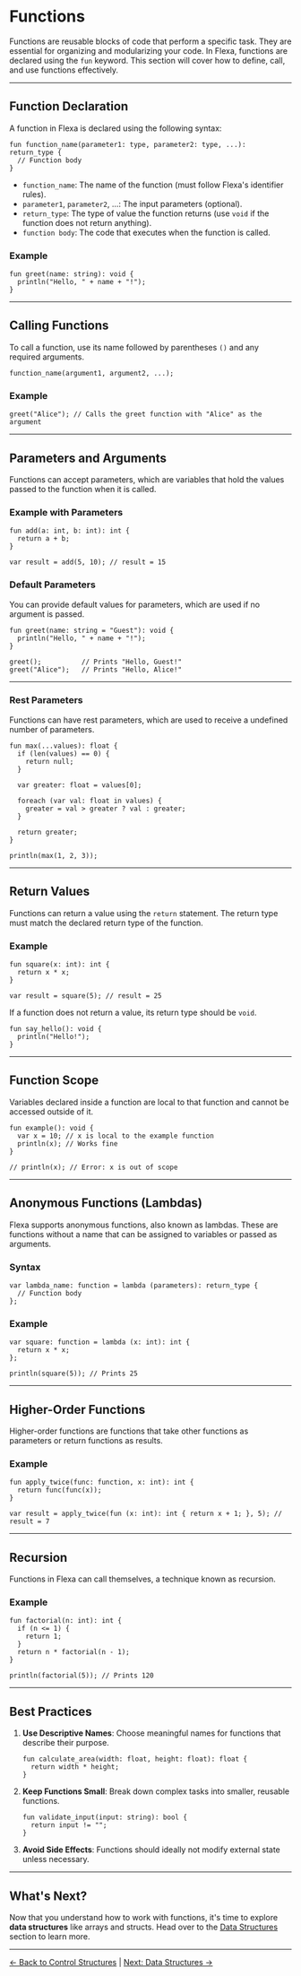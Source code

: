 # Functions

Functions are reusable blocks of code that perform a specific task. They are essential for organizing and modularizing your code. In Flexa, functions are declared using the `fun` keyword. This section will cover how to define, call, and use functions effectively.

---

## Function Declaration

A function in Flexa is declared using the following syntax:

```flexa
fun function_name(parameter1: type, parameter2: type, ...): return_type {
  // Function body
}
```

- `function_name`: The name of the function (must follow Flexa's identifier rules).
- `parameter1`, `parameter2`, ...: The input parameters (optional).
- `return_type`: The type of value the function returns (use `void` if the function does not return anything).
- `function body`: The code that executes when the function is called.

### Example
```flexa
fun greet(name: string): void {
  println("Hello, " + name + "!");
}
```

---

## Calling Functions

To call a function, use its name followed by parentheses `()` and any required arguments.

```flexa
function_name(argument1, argument2, ...);
```

### Example
```flexa
greet("Alice"); // Calls the greet function with "Alice" as the argument
```

---

## Parameters and Arguments

Functions can accept parameters, which are variables that hold the values passed to the function when it is called.

### Example with Parameters
```flexa
fun add(a: int, b: int): int {
  return a + b;
}

var result = add(5, 10); // result = 15
```

### Default Parameters
You can provide default values for parameters, which are used if no argument is passed.

```flexa
fun greet(name: string = "Guest"): void {
  println("Hello, " + name + "!");
}

greet();          // Prints "Hello, Guest!"
greet("Alice");   // Prints "Hello, Alice!"
```

---

### Rest Parameters
Functions can have rest parameters, which are used to receive a undefined number of parameters.

```flexa
fun max(...values): float {
  if (len(values) == 0) {
    return null;
  }

  var greater: float = values[0];

  foreach (var val: float in values) {
    greater = val > greater ? val : greater;
  }

  return greater;
}

println(max(1, 2, 3));
```

---

## Return Values

Functions can return a value using the `return` statement. The return type must match the declared return type of the function.

### Example
```flexa
fun square(x: int): int {
  return x * x;
}

var result = square(5); // result = 25
```

If a function does not return a value, its return type should be `void`.

```flexa
fun say_hello(): void {
  println("Hello!");
}
```

---

## Function Scope

Variables declared inside a function are local to that function and cannot be accessed outside of it.

```flexa
fun example(): void {
  var x = 10; // x is local to the example function
  println(x); // Works fine
}

// println(x); // Error: x is out of scope
```

---

## Anonymous Functions (Lambdas)

Flexa supports anonymous functions, also known as lambdas. These are functions without a name that can be assigned to variables or passed as arguments.

### Syntax
```flexa
var lambda_name: function = lambda (parameters): return_type {
  // Function body
};
```

### Example
```flexa
var square: function = lambda (x: int): int {
  return x * x;
};

println(square(5)); // Prints 25
```

---

## Higher-Order Functions

Higher-order functions are functions that take other functions as parameters or return functions as results.

### Example
```flexa
fun apply_twice(func: function, x: int): int {
  return func(func(x));
}

var result = apply_twice(fun (x: int): int { return x + 1; }, 5); // result = 7
```

---

## Recursion

Functions in Flexa can call themselves, a technique known as recursion.

### Example
```flexa
fun factorial(n: int): int {
  if (n <= 1) {
    return 1;
  }
  return n * factorial(n - 1);
}

println(factorial(5)); // Prints 120
```

---

## Best Practices

1. **Use Descriptive Names**: Choose meaningful names for functions that describe their purpose.
   ```flexa
   fun calculate_area(width: float, height: float): float {
     return width * height;
   }
   ```

2. **Keep Functions Small**: Break down complex tasks into smaller, reusable functions.
   ```flexa
   fun validate_input(input: string): bool {
     return input != "";
   }
   ```

3. **Avoid Side Effects**: Functions should ideally not modify external state unless necessary.

---

## What's Next?

Now that you understand how to work with functions, it's time to explore **data structures** like arrays and structs. Head over to the [Data Structures](data-structures) section to learn more.

---

[← Back to Control Structures](control-structures) | [Next: Data Structures →](data-structures)
